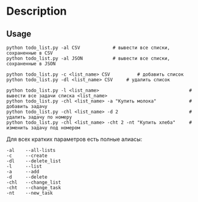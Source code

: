 # Description

## Usage


    python todo_list.py -al CSV            # вывести все списки, сохраненные в CSV
    python todo_list.py -al JSON           # вывести все списки, сохраненные в JSON

    python todo_list.py -c <list_name> CSV          # добавить список
    python todo_list.py -dl <list_name> CSV     # удалить список

    python todo_list.py -l <list_name>                                 # вывести все задачи списка <list_name>
    python todo_list.py -chl <list_name> -a "Купить молока"            # добавить задачу
    python todo_list.py -chl <list_name> -d 2                          # удалить задачу по номеру
    python todo_list.py -chl <list_name> -сht 2 -nt "Купить хлеба"     # изменить задачу под номером


Для всех кратких параметров есть полные алиасы:

    -al    --all-lists
    -c     --create
    -dl    --delete_list
    -l     --list
    -a     --add
    -d     --delete
    -chl   --change_list
    -cht   --change_task
    -nt    --new_task
